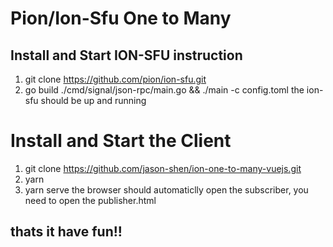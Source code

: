 # Pion/Ion-Sfu One to Many

## Install and Start ION-SFU instruction
1. git clone https://github.com/pion/ion-sfu.git
2. go build ./cmd/signal/json-rpc/main.go && ./main -c config.toml
the ion-sfu should be up and running

# Install and Start the Client
1. git clone https://github.com/jason-shen/ion-one-to-many-vuejs.git
2. yarn
3. yarn serve
the browser should automaticlly open the subscriber, you need to open the publisher.html

## thats it have fun!!